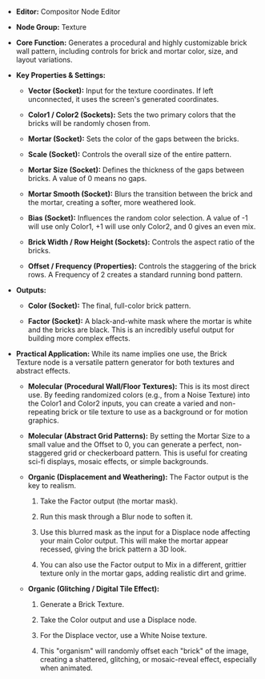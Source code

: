 - **Editor:** Compositor Node Editor
    
- **Node Group:** Texture
    
- **Core Function:** Generates a procedural and highly customizable brick wall pattern, including controls for brick and mortar color, size, and layout variations.
    
- **Key Properties & Settings:**
    
    - **Vector (Socket):** Input for the texture coordinates. If left unconnected, it uses the screen's generated coordinates.
        
    - **Color1 / Color2 (Sockets):** Sets the two primary colors that the bricks will be randomly chosen from.
        
    - **Mortar (Socket):** Sets the color of the gaps between the bricks.
        
    - **Scale (Socket):** Controls the overall size of the entire pattern.
        
    - **Mortar Size (Socket):** Defines the thickness of the gaps between bricks. A value of 0 means no gaps.
        
    - **Mortar Smooth (Socket):** Blurs the transition between the brick and the mortar, creating a softer, more weathered look.
        
    - **Bias (Socket):** Influences the random color selection. A value of -1 will use only Color1, +1 will use only Color2, and 0 gives an even mix.
        
    - **Brick Width / Row Height (Sockets):** Controls the aspect ratio of the bricks.
        
    - **Offset / Frequency (Properties):** Controls the staggering of the brick rows. A Frequency of 2 creates a standard running bond pattern.
        
- **Outputs:**
    
    - **Color (Socket):** The final, full-color brick pattern.
        
    - **Factor (Socket):** A black-and-white mask where the mortar is white and the bricks are black. This is an incredibly useful output for building more complex effects.
        
- **Practical Application:** While its name implies one use, the Brick Texture node is a versatile pattern generator for both textures and abstract effects.
    
    - **Molecular (Procedural Wall/Floor Textures):** This is its most direct use. By feeding randomized colors (e.g., from a Noise Texture) into the Color1 and Color2 inputs, you can create a varied and non-repeating brick or tile texture to use as a background or for motion graphics.
        
    - **Molecular (Abstract Grid Patterns):** By setting the Mortar Size to a small value and the Offset to 0, you can generate a perfect, non-staggered grid or checkerboard pattern. This is useful for creating sci-fi displays, mosaic effects, or simple backgrounds.
        
    - **Organic (Displacement and Weathering):** The Factor output is the key to realism.
        
        1. Take the Factor output (the mortar mask).
            
        2. Run this mask through a Blur node to soften it.
            
        3. Use this blurred mask as the input for a Displace node affecting your main Color output. This will make the mortar appear recessed, giving the brick pattern a 3D look.
            
        4. You can also use the Factor output to Mix in a different, grittier texture only in the mortar gaps, adding realistic dirt and grime.
            
    - **Organic (Glitching / Digital Tile Effect):**
        
        1. Generate a Brick Texture.
            
        2. Take the Color output and use a Displace node.
            
        3. For the Displace vector, use a White Noise texture.
            
        4. This "organism" will randomly offset each "brick" of the image, creating a shattered, glitching, or mosaic-reveal effect, especially when animated.